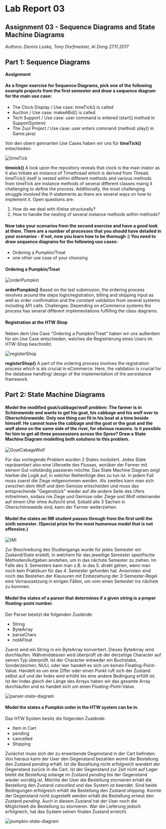 # Lab Report 03
## Assignment 03 - Sequence Diagrams and State Machine Diagrams
_Authors: Dennis Loska, Tony Dorfmeister, Ai Dong 27.11.2017_

## Part 1: Sequence Diagrams
**Assignment**

#### As a finger exercise for Sequence Diagrams, pick one of the following example projects from the first semester and draw a sequence diagram for the main use case:

 - The Clock Display / Use case: timeTick() is called
 - Auction / Use case: makeABid() is called
 - Tech Support / Use case: user command is entered (start() method in SupportSystem)
 - The Zuul Project / Use case: user enters command (method: play() in Game.java)

Von den obern gennanten Use Cases haben wir uns für **timeTick()** entschieden:

![timeTick](useCase_timeTick.jpg)

**timeick()**
A look upon the repository reveals that clock is the main iniator as it also initiate an instance of Timethread which is derived from Thread. timeTick() itself is nested within different methods and various methods from timeTick are instance methods of several different classes maing it challenging to define the process. Additionally, the most challenging struggle involved the if-statements as there are several ways on how to implement it. Open questions are:

1. How do we deal with if/else structurally?
2. How to handle the nesting of several instance methods within methods?

#### Now take your scenarios from the second exercise and have a good look at them. There are a number of processes that you should have detailed in your scenarios - if not, now you learn how to be thorough :) You need to draw sequence diagrams for the following use cases:

- Ordering a Pumpkin/Treat
- one other use case of your choosing

#### Ordering a Pumpkin/Treat

![orderPumpkin](useCase_orderingPumkin.jpg)

**orderPumpkin()**
Based on the last submission, the ordering process revolves around the steps login/registration, billing and shipping input as well as order confirmation and the constant validation from several systems including API calls. Challenges: Depending on eCommerce systems ths process has several different implementations fulfilling the class diagrams.

#### Registration at the HTW Shop
Neben dem Use Case "Ordering a Pumpkin/Treat" haben wir uns außerdem für ein Use Case entschieden, welches die Registrierung eines Users im HTW-Shop beschreibt.

![registerShop](useCase_registrationHTWshop.jpg)

**registerShop()**
A part of the ordering process involves the registration process which is als crucial in eCommerce. Here, the validation is crucial for the database handling/ design of the implementation of the persistance framework.

## Part 2: State Machine Diagrams

#### Model the modified goat/cabbage/wolf problem: The farmer is in Schöneweide and wants to get his goat, his cabbage and his wolf over to Oberschöneweide. Only one thing can fit in his boat at a time beside himself. He cannot leave the cabbage and the goat or the goat and the wolf alone on the same side of the river, for obvious reasons. Is it possible for him to get all three possessions across the Spree? Draw a State Machine Diagram modelling both solutions to this problem.

![GoatCabageWolf](goat-cabbage-wolf.png)

Für das vorliegende Problem wurden 2 States moduliert. Jedes State repräsentiert also eine Uferseite des Flusses, worüber der Farmer mit seinem Gut vollständig passieren möchte. Das State Machine Diagram zeigt hierbei die Logik auf, in welcher Reihenfolge dies zu tun ist. In jedem Fall muss zuerst die Ziege mitgenommen werden. Als zweites kann man sich zwischen dem Wolf und dem Gemüse entscheiden und muss das entsprechende "Gegenstück" wieder auf die andere Seite des Ufers mitnehmen, sodass nie Ziege und Gemüse oder Ziege und Wolf miteinander auf einem Ufer ohne Aufsicht sind. Sobald alle 3 Sachen in Oberschöneweide sind, kann der Farmer weiterziehen.

#### Model the states an IMI student passes through from the first until the sixth semester. (Special prize for the most humorous model that is not offensive.)

![IMI](imi.png)

Zur Beschreibung des Studiengangs wurde für jedes Semester ein Zustand/State erstellt, in welchem für das jeweilige Semester spezifische Methoden/Aufgaben anstehen, um in das nächste Semester zu ziehen. Im Falle des 3. Semesters kann man z.B. in das 5. direkt gehen, wenn man noch kein Praktikum für das 4. Semester gefunden hat. Ansonsten sind noch das Bestehen der Klausuren mit Einbeziehung der 3-Semester-Regel eine Vorraussetzung in einigen Fällen, um vom einen Semester ins nächste zu kommen.

#### Model the states of a parser that determines if a given string is a proper floating-point number.

Der Parser besitzt die folgenden Zustände:

- String
- ByteArray
- parseChars
- notAFloat

Zuerst wird ein String in ein ByteArray konvertiert. Dieses ByteArray wird durchlaufen. Währenddessen wird überprüft ob der derzeitige Character auf seinen Typ überprüft. Ist der Character entweder ein Buchstabe, Sonderzeichen, NULL oder leer handelt es sich um keinen Floating-Point-Value. Handelt es um eine Ziffer oder einen Punkt ruft sich der Zustand selbst auf und der Index wird erhöht bis eine andere Bedingung erfüllt ist. Ist der Index gleich der Länge des Arrays haben wir das gesamte Array durchlaufen und es handelt sich um einen Floating-Point-Value.

![parser-state-diagram](parser-state-diagram.jpeg)



#### Model the states a Pumpkin order in the HTW system can be in.

Das HTW System besitz die folgenden Zustände:

- Item in Cart
- pending
- cancelled
- Shipping

Zunächst muss sich der zu erwerbende Gegenstand in der Cart befinden. Von hieraus kann der User den Gegenstand bezahlen womit die Bestellung den Zustand *pending* erhält. Ist die Bezahlung nicht erfolgreich wandert der Gegenstand zurück in die Cart. Ist der Gegenstand zur Zeit nicht auf Lager bleibt die Bestellung solange im Zustand *pending* bis der Gegenstand wieder vorrätig ist. Möchte der User die Bestellung stornieren erhält die Bestellung den Zustand *cancelled* und das System ist beendet. Sind beide Bedingungen erfolgreich erhält die Bestellung den Zustand *shipping*. Konnte der Gegenstand nicht zugestellt werden erhält die Bestellung erneut den Zustand *pending*. Auch in diesem Zustand hat der User noch die Möglichkeit die Bestellung zu stornieren. War die Lieferung jedoch erfolgreich, hat das System seinen finalen Zustand erreicht.

![pumpkin-state-diagram](pumpkin-state-diagram.jpeg)
